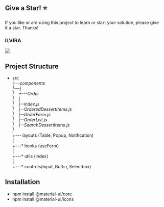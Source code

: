 ## Give a Star! :star:
If you like or are using this project to learn or start your solution, please give it a star. Thanks!

### ILVIRA
<img src="https://github.com/NisanurBulut/Ilvira/blob/master/Trailers/ilvira.jpg">

## Project Structure
* src<br>
|---*components <br>
|---|<br>
|&nbsp;&nbsp;&nbsp;&nbsp;+---Order<br>
|&nbsp;&nbsp;&nbsp;&nbsp;|<br>
|&nbsp;&nbsp;&nbsp;&nbsp;|--index.js<br>
|&nbsp;&nbsp;&nbsp;&nbsp;|--OrderedDessertItems.js<br>
|&nbsp;&nbsp;&nbsp;&nbsp;|--OrderForm.js<br>
|&nbsp;&nbsp;&nbsp;&nbsp;|--OrderList.js<br>
|&nbsp;&nbsp;&nbsp;&nbsp;|--SearchDessertItems.js<br>
|<br>
+---* layouts (Table, Popup, Notification)<br>
|<br>
+---* hooks (useForm)<br>
|<br>
+---* utils (index)<br>
|<br>
+---* controls(Input, Buttın, Selectbox)<br>

## Installation
- npm install @material-ui/core
- npm install @material-ui/icons
